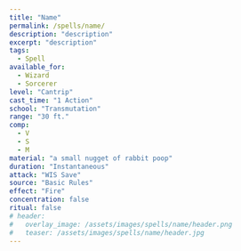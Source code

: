 ```yaml
---
title: "Name"
permalink: /spells/name/
description: "description"
excerpt: "description"
tags:
  - Spell
available_for:
  - Wizard
  - Sorcerer
level: "Cantrip"
cast_time: "1 Action"
school: "Transmutation"
range: "30 ft."
comp:
  - V
  - S
  - M
material: "a small nugget of rabbit poop"
duration: "Instantaneous"
attack: "WIS Save"
source: "Basic Rules"
effect: "Fire"
concentration: false
ritual: false
# header:
#   overlay_image: /assets/images/spells/name/header.png
#   teaser: /assets/images/spells/name/header.jpg
---
```

